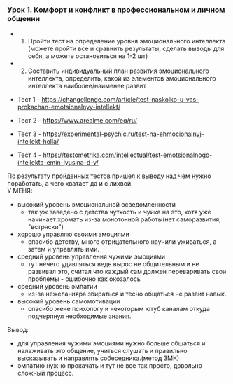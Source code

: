 ### Урок 1. Комфорт и конфликт в профессиональном и личном общении
- 1) Пройти тест на определение уровня эмоционального интеллекта (можете пройти все и сравнить результаты, сделать выводы для себя, а можете остановиться на 1-2 шт)

 - 2) Составить индивидуальный план развития эмоционального интеллекта, определить, какой из элементов эмоционального интеллекта наиболее/наименее развит

-    Тест 1 - https://changellenge.com/article/test-naskolko-u-vas-prokachan-emotsionalnyy-intellekt/
-    Тест 2 - https://www.arealme.com/eq/ru/
-    Тест 3 - https://experimental-psychic.ru/test-na-ehmocionalnyj-intellekt-holla/
-    Тест 4 - https://testometrika.com/intellectual/test-emotsionalnogo-intellekta-emin-lyusina-d-v/


По результату пройденных тестов пришел к выводу над чем нужно поработать, а чего хватает да и с лихвой. <br>
У МЕНЯ: 
-  высокий уровень эмоциональной осведомленности
    - так уж заведено с детства чуткость и чуйка на это, хотя уже начинает хромать из-за монотонной работы(нет саморазвития, "встряски")
-  хорошо управляю своими эмоциями
    - спасибо детству, много отрицательного научили уживаться, а затем и управлять ими. 
-  средний уровень управления чужими эмоциями
    - тут нечего удивляться ведь вырос не общительным и не развивал это, считал что каждый сам должен переваривать свои проблемы - ошибочно как окозалось
-  средний уровень эмпатии
    - из-за нежеланияра збираться и тесно общаться не развит навык. 
-  высокий уровень самомотивации
    - спасибо жене психологу и некоторым ютуб каналам откуда подчерпнул необходимые знания. 

Вывод:
- для управления чужими эмоциями нужно больше общаться и налаживать это общение, учиться слушать и правильно высказывать и направлять собеседника.(метод ЗМК)  
- эмпатию нужно прокачать и тут не все так просто, довольно сложный процесс.  
